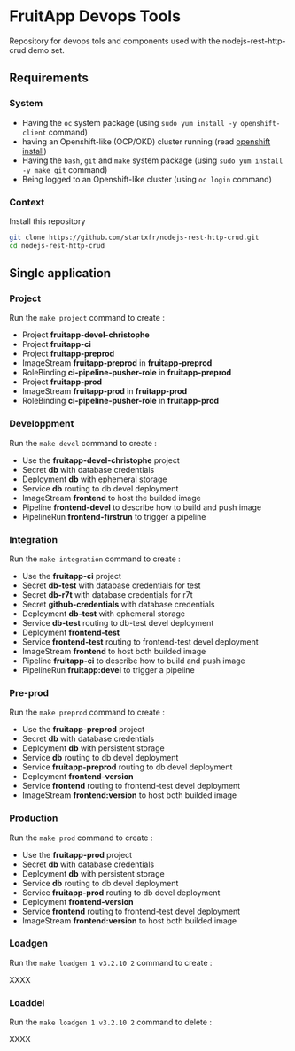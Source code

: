 # FruitApp Devops Tools

Repository for devops tols and components used with the nodejs-rest-http-crud demo set.

## Requirements

### System

- Having the `oc` system package (using `sudo yum install -y openshift-client` command)
- having an Openshift-like (OCP/OKD) cluster running (read [openshift install](https://docs.openshift.com/container-platform/4.10/installing/index.html))
- Having the `bash`, `git` and `make` system package (using `sudo yum install -y make git` command)
- Being logged to an Openshift-like cluster (using `oc login` command)

### Context

Install this repository

```bash
git clone https://github.com/startxfr/nodejs-rest-http-crud.git
cd nodejs-rest-http-crud
```

## Single application

### Project

Run the ```make project``` command to create :

- Project **fruitapp-devel-christophe**
- Project **fruitapp-ci**
- Project **fruitapp-preprod**
- ImageStream **fruitapp-preprod** in **fruitapp-preprod**
- RoleBinding **ci-pipeline-pusher-role** in **fruitapp-preprod**
- Project **fruitapp-prod**
- ImageStream **fruitapp-prod** in **fruitapp-prod**
- RoleBinding **ci-pipeline-pusher-role** in **fruitapp-prod**

### Developpment

Run the ```make devel``` command to create :

- Use the **fruitapp-devel-christophe** project
- Secret **db** with database credentials
- Deployment **db** with ephemeral storage
- Service **db** routing to db devel deployment
- ImageStream **frontend** to host the builded image
- Pipeline **frontend-devel** to describe how to build and push image
- PipelineRun **frontend-firstrun** to trigger a pipeline

### Integration

Run the ```make integration``` command to create :

- Use the **fruitapp-ci** project
- Secret **db-test** with database credentials for test
- Secret **db-r7t** with database credentials for r7t
- Secret **github-credentials** with database credentials
- Deployment **db-test** with ephemeral storage
- Service **db-test** routing to db-test devel deployment
- Deployment **frontend-test** 
- Service **frontend-test** routing to frontend-test devel deployment
- ImageStream **frontend** to host both builded image
- Pipeline **fruitapp-ci** to describe how to build and push image
- PipelineRun **fruitapp:devel** to trigger a pipeline

### Pre-prod

Run the ```make preprod``` command to create :

- Use the **fruitapp-preprod** project
- Secret **db** with database credentials
- Deployment **db** with persistent storage
- Service **db** routing to db devel deployment
- Service **fruitapp-preprod** routing to db devel deployment
- Deployment **frontend-version**
- Service **frontend** routing to frontend-test devel deployment
- ImageStream **frontend:version** to host both builded image

### Production

Run the ```make prod``` command to create :

- Use the **fruitapp-prod** project
- Secret **db** with database credentials
- Deployment **db** with persistent storage
- Service **db** routing to db devel deployment
- Service **fruitapp-prod** routing to db devel deployment
- Deployment **frontend-version**
- Service **frontend** routing to frontend-test devel deployment
- ImageStream **frontend:version** to host both builded image

### Loadgen

Run the ```make loadgen 1 v3.2.10 2``` command to create :

XXXX

### Loaddel

Run the ```make loadgen 1 v3.2.10 2``` command to delete :

XXXX
